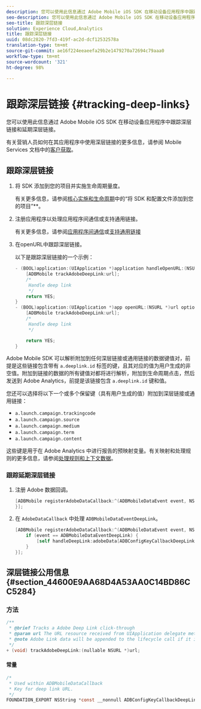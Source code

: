 ```yaml
---
description: 您可以使用此信息通过 Adobe Mobile iOS SDK 在移动设备应用程序中跟踪深层链接和延期深层链接。
seo-description: 您可以使用此信息通过 Adobe Mobile iOS SDK 在移动设备应用程序中跟踪深层链接和延期深层链接。
seo-title: 跟踪深层链接
solution: Experience Cloud,Analytics
title: 跟踪深层链接
uuid: 08dc2820-7fd3-419f-ac2d-dcf12532578a
translation-type: tm+mt
source-git-commit: ae16f224eeaeefa29b2e1479270a72694c79aaa0
workflow-type: tm+mt
source-wordcount: '321'
ht-degree: 98%

---
```



# 跟踪深层链接 {#tracking-deep-links}

您可以使用此信息通过 Adobe Mobile iOS SDK 在移动设备应用程序中跟踪深层链接和延期深层链接。

有关营销人员如何在其应用程序中使用深层链接的更多信息，请参阅 Mobile Services 文档中的[客户获取](/help/ios/acquisition-main/acquisition.md)。

## 跟踪深层链接

1. 将 SDK 添加到您的项目并实施生命周期量度。

   有关更多信息，请参阅[核心实施和生命周期](/help/ios/getting-started/dev-qs.md)中的“将 SDK 和配置文件添加到您的项目”**。
1. 注册应用程序以处理应用程序间通信或支持通用链接。

   有关更多信息，请参阅[应用程序间通信](https://developer.apple.com/library/ios/documentation/iPhone/Conceptual/iPhoneOSProgrammingGuide/Inter-AppCommunication/Inter-AppCommunication.html#//apple_ref/doc/uid/TP40007072-CH6-SW10)或[支持通用链接](https://developer.apple.com/library/ios/documentation/General/Conceptual/AppSearch/UniversalLinks.html)

1. 在openURL中跟踪深层链接。

   以下是跟踪深层链接的一个示例：

   ```objective-c
   - (BOOL)application:(UIApplication *)application handleOpenURL:(NSURL *)url { 
       [ADBMobile trackAdobeDeepLink:url]; 
       /* 
        Handle deep link 
        */ 
       return YES; 
   } 
   - (BOOL)application:(UIApplication *)app openURL:(NSURL *)url options:(NSDictionary<NSString *, id> *)options { 
       [ADBMobile trackAdobeDeepLink:url]; 
       /* 
        Handle deep link 
        */ 
   
       return YES; 
   }
   ```

Adobe Mobile SDK 可以解析附加到任何深层链接或通用链接的数据键值对，前提是这些链接包含带有 `a.deeplink.id` 标签的键，且其对应的值为用户生成的非空值。附加到链接的数据的所有键值对都将进行解析，附加到生命周期点击，然后发送到 Adobe Analytics，前提是该链接包含 `a.deeplink.id` 键和值。

您还可以选择将以下一个或多个保留键（具有用户生成的值）附加到深层链接或通用链接：

* `a.launch.campaign.trackingcode`
* `a.launch.campaign.source`
* `a.launch.campaign.medium`
* `a.launch.campaign.term`
* `a.launch.campaign.content`

这些键是用于在 Adobe Analytics 中进行报告的预映射变量。有关映射和处理规则的更多信息，请参阅[处理规则和上下文数据](/help/ios/getting-started/proc-rules.md)。

### 跟踪延期深层链接

1. 注册 Adobe 数据回调。

   ```objective-c
   [ADBMobile registerAdobeDataCallback:^(ADBMobileDataEvent event, NSDictionary * _Nullable adobeData) { 
   }];
   ```

1. 在 `AdobeDataCallback` 中处理 `ADBMobileDataEventDeepLink`。

   ```objective-c
   [ADBMobile registerAdobeDataCallback:^(ADBMobileDataEvent event, NSDictionary * _Nullable adobeData) { 
       if (event == ADBMobileDataEventDeepLink) { 
           [self handleDeepLink:adobeData[ADBConfigKeyCallbackDeepLink]]; 
       } 
   }];
   ```

## 深层链接公用信息 {#section_44600E9AA68D4A53AA0C14BD86CC5284}

### 方法

```objective-c
/** 
 * @brief Tracks a Adobe Deep Link click-through 
 * @param url The URL resource received from UIApplication delegate method. 
 * @note Adobe Link data will be appended to the lifecycle call if it is a launch event, otherwise an extra call will be sent. 
 */ 
+ (void) trackAdobeDeepLink:(nullable NSURL *)url;
```

#### 常量

```objective-c
/* 
 * Used within ADBMobileDataCallback 
 * Key for deep link URL. 
 */ 
FOUNDATION_EXPORT NSString *const __nonnull ADBConfigKeyCallbackDeepLink;
```

